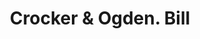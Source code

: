 ---
doi: 10.7916/D8VQ4DVQ
date_other: '1890'
date_other_textual: 1890-1899
form: printed ephemera
genre:
- Invoices
name:
- Crocker & Ogden
object_in_context_url: https://biggert.cul.columbia.edu/items/view/ave_biggert_01903
subject_hierarchical_geographic:
- Binghamton, New York, United States
subject_name:
- Crocker & Ogden
title: Crocker & Ogden. Bill
sort_title: Crocker & Ogden. Bill
call_number: ave_biggert_01903
coordinates:
- 42.102222222222224,-75.91166666666668
pid: ave_biggert_01903
identifiers: ave_biggert_01903
thumbnail: https://derivativo-1.library.columbia.edu/iiif/2/ldpd:490667/full/!256,256/0/native.jpg
permalink: /biggert/ave_biggert_01903/
layout: iiif-image-page
---